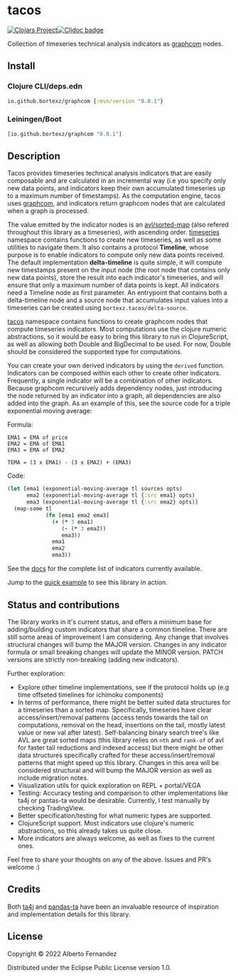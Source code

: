 # tacos
[![Clojars Project](https://img.shields.io/clojars/v/io.github.bortexz/tacos.svg)](https://clojars.org/io.github.bortexz/tacos)[![Cljdoc badge](https://cljdoc.org/badge/io.github.bortexz/tacos)](https://cljdoc.org/d/io.github.bortexz/tacos)

Collection of timeseries technical analysis indicators as [graphcom](https://github.com/bortexz/graphcom) nodes.

## Install

### Clojure CLI/deps.edn
```clojure
io.github.bortexz/graphcom {:mvn/version "0.0.1"}
```

### Leiningen/Boot
```clojure
[io.github.bortexz/graphcom "0.0.1"]
```

## Description

Tacos provides timeseries technical analysis indicators that are easily composable and are calculated in an incremental way (i.e you specify only new data points, and indicators keep their own accumulated timeseries up to a maximum number of timestamps). As the computation engine, tacos uses [graphcom](https://github.com/bortexz/graphcom), and indicators return graphcom nodes that are calculated when a graph is processed.

The value emitted by the indicator nodes is an [avl/sorted-map](https://github.com/clojure/data.avl) (also refered throughout this library as a timeseries), with ascending order. [timeseries](./src/bortexz/tacos/timeseries.clj) namespace contains functions to create new timeseries, as well as some utilities to navigate them. It also contains a protocol **Timeline**, whose purpose is to enable indicators to compute only new data points received. The default implementation **delta-timeline** is quite simple, it will compute new timestamps present on the input node (the root node that contains only new data points), store the result into each indicator's timeseries, and will ensure that only a maximum number of data points is kept. All indicators need a Timeline node as first parameter. An entrypoint that contains both a delta-timeline node and a source node that accumulates input values into a timeseries can be created using `bortexz.tacos/delta-source`.

[tacos](./src/bortexz/tacos.clj) namespace contains functions to create graphcom nodes that compute timeseries indicators. Most computations use the clojure numeric abstractions, so it would be easy to bring this library to run in ClojureScript, as well as allowing both Double and BigDecimal to be used. For now, Double should be considered the supported type for computations.

You can create your own derived indicators by using the `derived` function. Indicators can be composed within each other to create other indicators. Frequently, a single indicator will be a combination of other indicators. Because graphcom recursively adds dependency nodes, just introducing the node returned by an indicator into a graph, all dependencies are also added into the graph. As an example of this, see the source code for a triple exponential moving average:

Formula:
```
EMA1 = EMA of price
EMA2 = EMA of EMA1
EMA3 = EMA of EMA2

TEMA = (3 x EMA1) - (3 x EMA2) + (EMA3)
```

Code:
```clojure
(let [ema1 (exponential-moving-average tl sources opts)
      ema2 (exponential-moving-average tl {:src ema1} opts)
      ema3 (exponential-moving-average tl {:src ema2} opts)]
  (map-some tl
            (fn [ema1 ema2 ema3]
              (+ (* 3 ema1)
                 (- (* 3 ema2))
                 ema3))
              ema1
              ema2
              ema3))
```

See the [docs](https://cljdoc.org/d/io.github.bortexz/tacos) for the complete list of indicators currently available.

Jump to the [quick example](./examples/quick_example.clj) to see this library in action.

## Status and contributions

The library works in it's current status, and offers a minimum base for adding/building custom indicators that share a common timeline. There are still some areas of improvement I am considering. Any change that involves structural changes will bump the MAJOR version. Changes in any indicator formula or small breaking changes will update the MINOR version. PATCH versions are strictly non-breaking (adding new indicators).

Further exploration:
- Explore other timeline implementations, see if the protocol holds up (e.g time offseted timelines for ichimoku components)
- In terms of performance, there might be better suited data structures for a timeseries than a sorted map. Specifically, timeseries have clear access/insert/removal patterns (access tends towards the tail on computations, removal on the head, insertions on the tail, mostly latest value or new val after latest). Self-balancing binary search tree's like AVL are great sorted maps (this library relies on `nth` and `rank-of` of avl for faster tail reductions and indexed access) but there might be other data structures specifically crafted for these access/insert/removal patterns that might speed up this library. Changes in this area will be considered structural and will bump the MAJOR version as well as include migration notes.
- Visualization utils for quick exploration on REPL + portal/VEGA
- Testing: Accuracy testing and comparison to other implementations like ta4j or pantas-ta would be desirable. Currently, I test manually by checking TradingView.
- Better specification/testing for what numeric types are supported.
- ClojureScript support. Most indicators use clojure's numeric abstractions, so this already takes us quite close.
- More indicators are always welcome, as well as fixes to the current ones.

Feel free to share your thoughts on any of the above. Issues and PR's welcome :)

## Credits

Both [ta4j](https://github.com/ta4j/ta4j) and [pandas-ta](https://github.com/twopirllc/pandas-ta) have been an invaluable resource of inspiration and implementation details for this library.

## License

Copyright © 2022 Alberto Fernandez

Distributed under the Eclipse Public License version 1.0.
